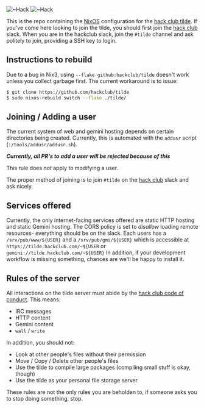 ![~Hack](https://user-images.githubusercontent.com/19589006/181278129-0542c1eb-4818-48fd-9284-0ef9edb4c851.png#gh-dark-mode-only)
![~Hack](https://user-images.githubusercontent.com/19589006/181281659-3bcf85cc-0830-47e9-a0d2-4976e8199083.png#gh-light-mode-only)

This is the repo containing the [NixOS](https://nixos.org) configuration for the [hack club tilde](https://tilde.hackclub.com).
If you've come here looking to join the tilde, you should first join the [hack club](https://hackclub.com) slack.
When you are in the hackclub slack, join the `#tilde` channel and ask politely to join, providing a SSH key to login.

## Instructions to rebuild
Due to a bug in Nix3, using `--flake github:hackclub/tilde` doesn't work unless you collect garbage first.
The current workaround is to issue:
```bash
$ git clone https://github.com/hackclub/tilde
$ sudo nixos-rebuild switch --flake ./tilde/
```

## Joining / Adding a user
The current system of web and gemini hosting depends on certain directories being created. Currently, this is automated with the `addusr` script (`:/tools/addusr/addusr.sh`).

***Currently, all PR's to add a user will be rejected because of this***

This rule does _not_ apply to modifying a user.

The proper method of joining is to join `#tilde` on the [hack club](https://hackclub.com) slack and ask nicely.

## Services offered
Currently, the only internet-facing services offered are static HTTP hosting and static Gemini hosting. The CORS policy is set to _disallow_ loading remote resources- everything should be on the slack.
Each users has a `/srv/pub/www/${USER}` and a `/srv/pub/gmi/${USER}` which is accessible at `https://tilde.hackclub.com/~${USER` or `gemini://tilde.hackclub.com/~${USER}`
In addition, if your development workflow is missing something, chances are we'll be happy to install it.

## Rules of the server
All interactions on the tilde server must abide by the [hack club code of conduct](https://github.com/hackclub/hackclub/blob/main/CODE_OF_CONDUCT.md).
This means:
- IRC messages
- HTTP content
- Gemini content
- `wall` / `write`

In addition, you should not:

- Look at other people's files without their permission
- Move / Copy / Delete other people's files
- Use the tilde to compile large packages (compiling small stuff is okay, though)
- Use the tilde as your personal file storage server

These rules are not the only rules you are beholden to, if someone asks you to stop doing something, stop.

